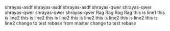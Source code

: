 shrayas-asdf
shrayas-asdf
shrayas-asdf
shrayas-qwer
shrayas-qwer
shrayas-qwer
shrayas-qwer
shrayas-qwer
Rag
Rag
Rag
Rag
this is line1
this is line2
this is line2
this is line2
this is line2
this is line2
this is line2
this is line2
change to test rebase from master
change to test rebase
